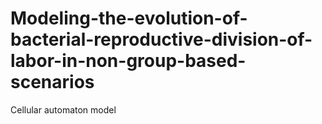 # Modeling-the-evolution-of-bacterial-reproductive-division-of-labor-in-non-group-based-scenarios
Cellular automaton model
